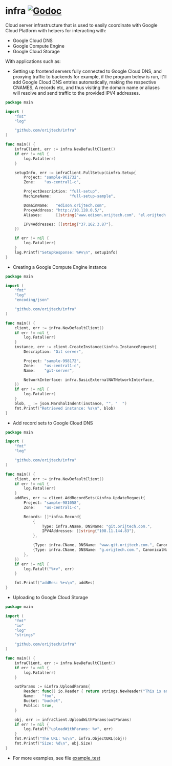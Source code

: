 # infra [![Godoc](https://godoc.org/github.com/orijtech/infra?status.svg)](https://godoc.org/github.com/orijtech/infra)
Cloud server infrastructure that is used to easily coordinate with Google Cloud Platform
with helpers for interacting with:

- Google Cloud DNS
- Google Compute Engine
- Google Cloud Storage

With applications such as:
- Setting up frontend servers fully connected to Google Cloud DNS, and proxying traffic
to backends for example, if the program below is run, it'll add Google Cloud DNS entries
automatically, making the respective CNAMES, A records etc, and thus visiting the domain
name or aliases will resolve and send traffic to the provided IPV4 addresses.
```go
package main

import (
	"fmt"
	"log"

	"github.com/orijtech/infra"
)

func main() {
	infraClient, err := infra.NewDefaultClient()
	if err != nil {
		log.Fatal(err)
	}

	setupInfo, err := infraClient.FullSetup(&infra.Setup{
		Project: "sample-961732",
		Zone:    "us-central1-c",

		ProjectDescription: "full-setup",
		MachineName:        "full-setup-sample",

		DomainName:   "edison.orijtech.com",
		ProxyAddress: "http://10.128.0.5/",
		Aliases:      []string{"www.edison.orijtech.com", "el.orijtech.com"},

		IPV4Addresses: []string{"37.162.3.87"},
	})

	if err != nil {
		log.Fatal(err)
	}
	log.Printf("SetupResponse: %#v\n", setupInfo)
}
```

- Creating a Google Compute Engine instance
```go
package main

import (
	"fmt"
	"log"
	"encoding/json"

	"github.com/orijtech/infra"
)

func main() {
	client, err := infra.NewDefaultClient()
	if err != nil {
		log.Fatal(err)
	}
	instance, err := client.CreateInstance(&infra.InstanceRequest{
		Description: "Git server",

		Project: "sample-998172",
		Zone:    "us-central1-c",
		Name:    "git-server",

		NetworkInterface: infra.BasicExternalNATNetworkInterface,
	})
	if err != nil {
		log.Fatal(err)
	}
	blob, _ := json.MarshalIndent(instance, "", "  ")
	fmt.Printf("Retrieved instance: %s\n", blob)
}
```

- Add record sets to Google Cloud DNS
```go
package main

import (
	"fmt"
	"log"

	"github.com/orijtech/infra"
)

func main() {
	client, err := infra.NewDefaultClient()
	if err != nil {
		log.Fatal(err)
	}
	addRes, err := client.AddRecordSets(&infra.UpdateRequest{
		Project: "sample-981058",
		Zone:    "us-central1-c",

		Records: []*infra.Record{
			{
				Type: infra.AName, DNSName: "git.orijtech.com.",
				IPV4Addresses: []string{"108.11.144.83"},
			},

			{Type: infra.CName, DNSName: "www.git.orijtech.com.", CanonicalName: "git.orijtech.com."},
			{Type: infra.CName, DNSName: "g.orijtech.com.", CanonicalName: "git.orijtech.com."},
		},
	})
	if err != nil {
		log.Fatalf("%+v", err)
	}

	fmt.Printf("addRes: %+v\n", addRes)
}
```

- Uploading to Google Cloud Storage
```go
package main

import (
	"fmt"
	"io"
	"log"
	"strings"

	"github.com/orijtech/infra"
)

func main() {
	infraClient, err := infra.NewDefaultClient()
	if err != nil {
		log.Fatal(err)
	}

	outParams := &infra.UploadParams{
		Reader: func() io.Reader { return strings.NewReader("This is an upload") },
		Name:   "foo",
		Bucket: "bucket",
		Public: true,
	}

	obj, err := infraClient.UploadWithParams(outParams)
	if err != nil {
		log.Fatalf("uploadWithParams: %v", err)
	}
	fmt.Printf("The URL: %s\n", infra.ObjectURL(obj))
	fmt.Printf("Size: %d\n", obj.Size)
}
```

- For more examples, see file [example_test](./example_test.go)
